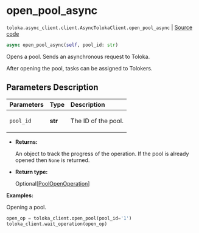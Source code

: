 # open_pool_async
`toloka.async_client.client.AsyncTolokaClient.open_pool_async` | [Source code](https://github.com/Toloka/toloka-kit/blob/v1.1.3/src/async_client/client.py#L0)

```python
async open_pool_async(self, pool_id: str)
```

Opens a pool. Sends an asynchronous request to Toloka.


After opening the pool, tasks can be assigned to Tolokers.

## Parameters Description

| Parameters | Type | Description |
| :----------| :----| :-----------|
`pool_id`|**str**|<p>The ID of the pool.</p>

* **Returns:**

  An object to track the progress of the operation. If the pool is already opened then `None` is returned.

* **Return type:**

  Optional\[[PoolOpenOperation](toloka.client.operations.PoolOpenOperation.md)\]

**Examples:**

Opening a pool.

```python
open_op = toloka_client.open_pool(pool_id='1')
toloka_client.wait_operation(open_op)
```
